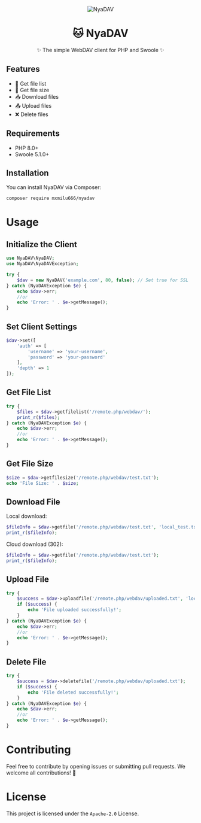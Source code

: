 <div align="center">

![NyaDAV](https://socialify.git.ci/Mxmilu666/NyaDAV/image?description=1&forks=1&issues=1&language=1&name=1&owner=1&pulls=1&stargazers=1&theme=Auto)

# 🐱 NyaDAV

✨ The simple WebDAV client for PHP and Swoole ✨

</div>

## Features

- 📄 Get file list
- 📏 Get file size
- 📥 Download files
- 📤 Upload files
- ❌ Delete files

## Requirements

- PHP 8.0+
- Swoole 5.1.0+

## Installation

You can install NyaDAV via Composer:

```sh
composer require mxmilu666/nyadav
```

# Usage

## Initialize the Client

```php
use NyaDAV\NyaDAV;
use NyaDAV\NyaDAVException;

try {
    $dav = new NyaDAV('example.com', 80, false); // Set true for SSL
} catch (NyaDAVException $e) {
    echo $dav->err;
    //or
    echo 'Error: ' . $e->getMessage();
}
```

## Set Client Settings
```php
$dav->set([
    'auth' => [
        'username' => 'your-username',
        'password' => 'your-password'
    ],
    'depth' => 1
]);
```

## Get File List
```php
try {
    $files = $dav->getfilelist('/remote.php/webdav/');
    print_r($files);
} catch (NyaDAVException $e) {
    echo $dav->err;
    //or
    echo 'Error: ' . $e->getMessage();
}

```

## Get File Size
```php
$size = $dav->getfilesize('/remote.php/webdav/test.txt');
echo 'File Size: ' . $size;

```

## Download File
Local download:
```php
$fileInfo = $dav->getfile('/remote.php/webdav/test.txt', 'local_test.txt');
print_r($fileInfo);

```
Cloud download (302):
```php
$fileInfo = $dav->getfile('/remote.php/webdav/test.txt');
print_r($fileInfo);

```

## Upload File
```php
try {
    $success = $dav->uploadfile('/remote.php/webdav/uploaded.txt', 'local_upload.txt');
    if ($success) {
        echo 'File uploaded successfully!';
    }
} catch (NyaDAVException $e) {
    echo $dav->err;
    //or
    echo 'Error: ' . $e->getMessage();
}

```

## Delete File
```php
try {
    $success = $dav->deletefile('/remote.php/webdav/uploaded.txt');
    if ($success) {
        echo 'File deleted successfully!';
    }
} catch (NyaDAVException $e) {
    echo $dav->err;
    //or
    echo 'Error: ' . $e->getMessage();
}

```

# Contributing

Feel free to contribute by opening issues or submitting pull requests. We welcome all contributions! 🌟

# License

This project is licensed under the `Apache-2.0` License.